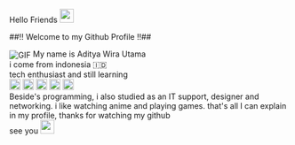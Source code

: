 Hello Friends <img src="https://media.giphy.com/media/hvRJCLFzcasrR4ia7z/giphy.gif" width="25">

##!! Welcome to my Github Profile !!##

<img align="center" alt="GIF" src="https://media.giphy.com/media/tEcIyVc6ukQV2eb86t/giphy.gif" >
My name is Aditya Wira Utama</br>
i come from indonesia 🇮🇩
</br>
tech enthusiast and still learning</br>
<code><img height="20" src="https://cdn.jsdelivr.net/npm/simple-icons@3.9.0/icons/javascript.svg"></code>
<code><img height="20" src="https://cdn.jsdelivr.net/npm/simple-icons@3.9.0/icons/node-dot-js.svg"></code>
<code><img height="20" src="https://cdn.jsdelivr.net/npm/simple-icons@3.9.0/icons/python.svg"></code>
<code><img height="20" src="https://cdn.jsdelivr.net/npm/simple-icons@3.9.0/icons/go.svg"></code>
<code><img height="20" src="https://cdn.jsdelivr.net/npm/simple-icons@3.9.0/icons/php.svg"></code>

</br>
Beside's programming, i also studied as an IT support, designer and networking. i like watching anime and playing games. that's all I can explain in my profile, thanks for watching my github
</br>
see you <img src="https://media.giphy.com/media/hvRJCLFzcasrR4ia7z/giphy.gif" width="25">
